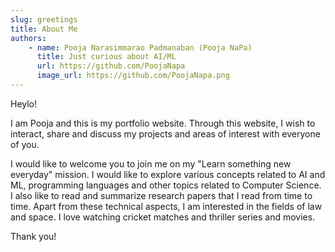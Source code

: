 ```yaml
---
slug: greetings
title: About Me
authors:
    - name: Pooja Narasimmarao Padmanaban (Pooja NaPa)
      title: Just curious about AI/ML
      url: https://github.com/PoojaNapa
      image_url: https://github.com/PoojaNapa.png
---
```


Heylo!

I am Pooja and this is my portfolio website. Through this website, I wish to interact, share and discuss my projects and areas of interest with everyone of you.

I would like to welcome you to join me on my "Learn something new everyday" mission. I would like to explore various concepts related to AI and ML, programming languages and other topics related to Computer Science. I also like to read and summarize research papers that I read from time to time. Apart from these technical aspects, I am interested in the fields of law and space. I love watching cricket matches and thriller series and movies.

Thank you!